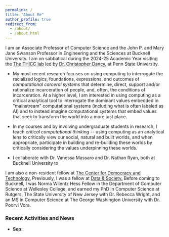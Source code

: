 ```yaml
---
permalink: /
title: "About Me"
author_profile: true
redirect_from: 
  - /about/
  - /about.html
---
```


I am an Associate Professor of Computer Science and the John P. and Mary Jane Swanson Professor in Engineering and the Sciences at Bucknell University. I am on sabbatical during the 2024-25 Academic Year visiting the [The THICC lab](https://sites.psu.edu/thicc/) led by [Dr. Christopher Dancy](https://sites.psu.edu/thicc/thicc-lab-members/), at Penn State University. 

- My most recent research focuses on using computing to interrogate the racialized logics, foundations, expressions, and outcomes of _computational carceral systems_ that determine, direct, support and/or rationalize incarceration of people, and, often, the conditions of incarceration. At a higher level, I am interested in using computing as a critical analytical tool to interrogate the dominant values embedded in "mainstream" computational systems (including what is often labeled as AI) and to instead imagine computational systems that embed values that seek to transform the world into a more just place.

- In my courses and by involving undergraduate students in research, I teach _critical computational thinking_ -- using computing as an analytical lens to critically view our social, natural and built worlds, and when appropriate, participate in building and re-building these worlds by critically considering the values underpinning these worlds.

- I collaborate with Dr. Vanessa Massaro and Dr. Nathan Ryan, both at Bucknell University to 

I am also a non-resident fellow at [The Center for Democracy and Technology.](https://cdt.org/) Previously, I was a fellow at [Data & Society.](https://datasociety.net/) Before coming to Bucknell, I was Norma Wilentz Hess Fellow in the Department of Computer Science at Wellesley College, and earned my PhD in Computer Science at Rutgers, The State University of New Jersey with Dr. Rebecca Wright, and an MS in Computer Science at The George Washington University with Dr. Poorvi Vora.

### Recent Activities and News


- **Sep:**



